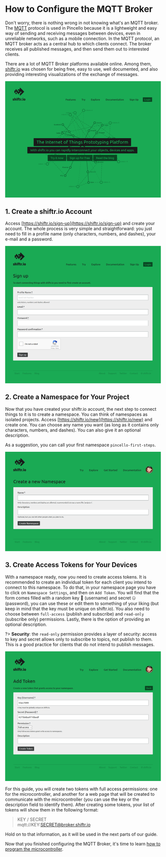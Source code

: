 # How to Configure the MQTT Broker

Don't worry, there is nothing wrong in not knowing what's an MQTT broker. The [MQTT](http://mqtt.org/) protocol is used in Pincello because it is a lightweight and easy way of sending and receiving messages between devices, even in unreliable networks, such as a mobile connection. In the MQTT protocol, an MQTT broker acts as a central hub to which clients connect. The broker receives all published messages, and then send them out to interested clients.

There are a lot of MQTT Broker platforms available online. Among them, [shiftr.io](https://shiftr.io/) was chosen for being free, easy to use, well documented, and also providing interesting visualizations of the exchange of messages.

![shiftr.io homepage](_images/fs-shiftrio.png)

## 1. Create a shiftr.io Account

Access [https://shiftr.io/sign-up](https://shiftr.io/sign-up) and create your account. The whole process is very simple and straightforward: you just need to fill in a profile name (only characters, numbers, and dashes), your e-mail and a password.

![shiftr.io sign-up page](_images/fs-shiftrio-signup.png)

## 2. Create a Namespace for Your Project

Now that you have created your shiftr.io account, the next step to connect things to it is to create a namespace. You can think of namespaces as isolated projects. Access [https://shiftr.io/new](https://shiftr.io/new) and create one. You can choose any name you want (as long as it contains only characters, numbers, and dashes). You can also give it an optional description.

As a suggestion, you can call your first namespace `pincello-first-steps`.

![shiftr.io namespace page](_images/fs-shiftrio-namespace.png)

## 3. Create Access Tokens for Your Devices

With a namespace ready, now you need to create access tokens. It is recommended to create an individual token for each client you intend to connect to this namespace. To do that, in your namespace page you have to click on `Namespace Settings`, and then on `Add Token`. You will find that the form comes filled with a random key 🔑 (username) and secret 🤐 (password), you can use these or edit them to something of your liking (but keep in mind that the key must be unique on shiftr.io). You also need to choose between `full-access` (publish and subscribe) and `read-only` (subscribe only) permissions. Lastly, there is the option of providing an optional description.

?> **Security**: the `read-only` permission provides a layer of security: access to key and secret allows only to subscribe to topics, not publish to them. This is a good practice for clients that do not intend to publish messages.

![shiftr.io token page](_images/fs-shiftrio-token.png)

For this guide, you will create two tokens with full access permissions: one for the microcontroller, and another for a web page that will be created to communicate with the microcontroller (you can use the key or the description field to identify them). After creating some tokens, your list of tokens will show them in the following format:

>KEY / SECRET<br/>mqtt://KEY:SECRET@broker.shiftr.io

Hold on to that information, as it will be used in the next parts of our guide.

Now that you finished configuring the MQTT Broker, it's time to learn [how to program the microcontroller](fs-how-to-program-the-microcontroller.md).